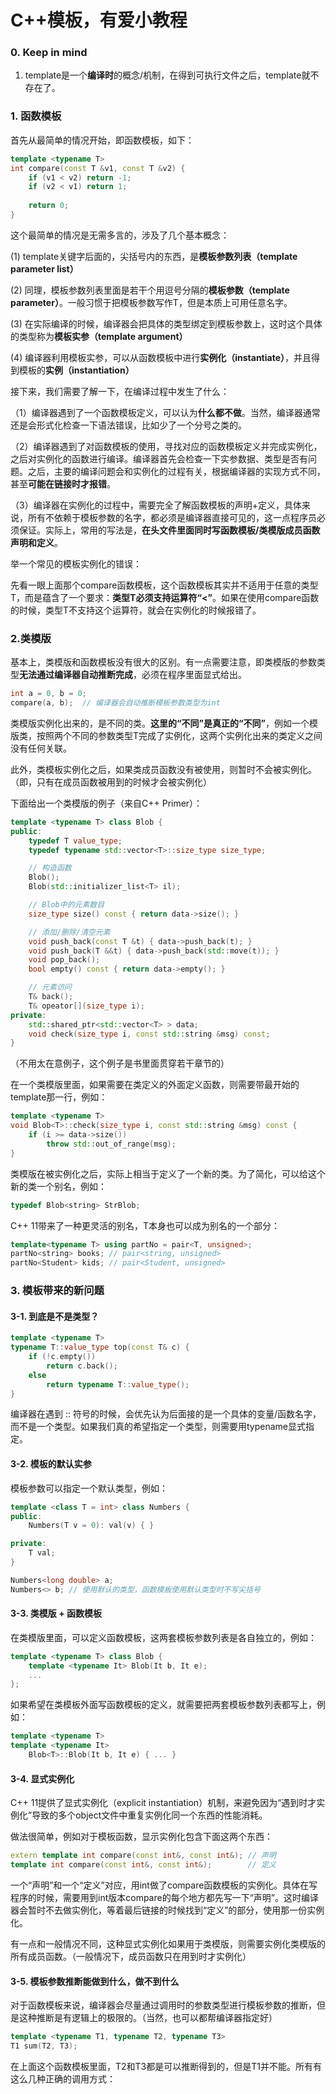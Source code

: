 # C++模板，有爱小教程

### 0. Keep in mind

1. template是一个**编译时**的概念/机制，在得到可执行文件之后，template就不存在了。

### 1. 函数模板

首先从最简单的情况开始，即函数模板，如下：

```c++
template <typename T>
int compare(const T &v1, const T &v2) {
    if (v1 < v2) return -1;
    if (v2 < v1) return 1;
    
    return 0;
}
```

这个最简单的情况是无需多言的，涉及了几个基本概念：

(1) template关键字后面的，尖括号内的东西，是**模板参数列表（template parameter list）**

(2) 同理，模板参数列表里面是若干个用逗号分隔的**模板参数（template parameter）**。一般习惯于把模板参数写作T，但是本质上可用任意名字。

(3) 在实际编译的时候，编译器会把具体的类型绑定到模板参数上，这时这个具体的类型称为**模板实参（template argument）**

(4) 编译器利用模板实参，可以从函数模板中进行**实例化（instantiate）**，并且得到模板的**实例（instantiation）**

接下来，我们需要了解一下，在编译过程中发生了什么：

（1）编译器遇到了一个函数模板定义，可以认为**什么都不做**。当然，编译器通常还是会形式化检查一下语法错误，比如少了一个分号之类的。

（2）编译器遇到了对函数模板的使用，寻找对应的函数模板定义并完成实例化，之后对实例化的函数进行编译。编译器首先会检查一下实参数据、类型是否有问题。之后，主要的编译问题会和实例化的过程有关，根据编译器的实现方式不同，甚至**可能在链接时才报错**。

（3）编译器在实例化的过程中，需要完全了解函数模板的声明+定义，具体来说，所有不依赖于模板参数的名字，都必须是编译器直接可见的，这一点程序员必须保证。实际上，常用的写法是，**在头文件里面同时写函数模板/类模版成员函数声明和定义**。

举一个常见的模板实例化的错误：

先看一眼上面那个compare函数模板，这个函数模板其实并不适用于任意的类型T，而是蕴含了一个要求：**类型T必须支持运算符“<”**。如果在使用compare函数的时候，类型T不支持这个运算符，就会在实例化的时候报错了。

### 2.类模版

基本上，类模版和函数模板没有很大的区别。有一点需要注意，即类模版的参数类型**无法通过编译器自动推断完成**，必须在程序里面显式给出。

```c++
int a = 0, b = 0;
compare(a, b);  // 编译器会自动推断模板参数类型为int
```

类模版实例化出来的，是不同的类。**这里的“不同”是真正的“不同”**，例如一个模版类，按照两个不同的参数类型T完成了实例化，这两个实例化出来的类定义之间没有任何关联。

此外，类模板实例化之后，如果类成员函数没有被使用，则暂时不会被实例化。（即，只有在成员函数被用到的时候才会被实例化）

下面给出一个类模版的例子（来自C++ Primer）：

```c++
template <typename T> class Blob {
public:
    typedef T value_type;
    typedef typename std::vector<T>::size_type size_type;

    // 构造函数
    Blob();
    Blob(std::initializer_list<T> il);

    // Blob中的元素数目
    size_type size() const { return data->size(); }

    // 添加/删除/清空元素
    void push_back(const T &t) { data->push_back(t); }
    void push_back(T &&t) { data->push_back(std::move(t)); }
    void pop_back();
    bool empty() const { return data->empty(); }

    // 元素访问
    T& back();
    T& opeator[](size_type i);
private:
    std::shared_ptr<std::vector<T> > data;
    void check(size_type i, const std::string &msg) const;
}
```

（不用太在意例子，这个例子是书里面贯穿若干章节的）

在一个类模版里面，如果需要在类定义的外面定义函数，则需要带最开始的template那一行，例如：

```c++
template <typename T>
void Blob<T>::check(size_type i, const std::string &msg) const {
    if (i >= data->size())
        throw std::out_of_range(msg);
}
```

类模版在被实例化之后，实际上相当于定义了一个新的类。为了简化，可以给这个新的类一个别名，例如：

```c++
typedef Blob<string> StrBlob;
```

C++ 11带来了一种更灵活的别名，T本身也可以成为别名的一个部分：
```c++
template<typename T> using partNo = pair<T, unsigned>;
partNo<string> books; // pair<string, unsigned>
partNo<Student> kids; // pair<Student, unsigned>
```

### 3. 模板带来的新问题

#### 3-1. 到底是不是类型？

```c++
template <typename T>
typename T::value_type top(const T& c) {
    if (!c.empty())
        return c.back();
    else
        return typename T::value_type();
}
```

编译器在遇到 :: 符号的时候，会优先认为后面接的是一个具体的变量/函数名字，而不是一个类型。如果我们真的希望指定一个类型，则需要用typename显式指定。

#### 3-2. 模板的默认实参

模板参数可以指定一个默认类型，例如：

```c++
template <class T = int> class Numbers {
public:
    Numbers(T v = 0): val(v) { }

private:
    T val;
}

Numbers<long double> a;
Numbers<> b; // 使用默认的类型，函数模板使用默认类型时不写尖括号
```

#### 3-3. 类模版 + 函数模板

在类模版里面，可以定义函数模板，这两套模板参数列表是各自独立的，例如：

```c++
template <typename T> class Blob {
    template <typename It> Blob(It b, It e);
    ...
};
```

如果希望在类模板外面写函数模板的定义，就需要把两套模板参数列表都写上，例如：

```c++
template <typename T>
template <typename It>
    Blob<T>::Blob(It b, It e) { ... }
```

#### 3-4. 显式实例化

C++ 11提供了显式实例化（explicit instantiation）机制，来避免因为“遇到时才实例化”导致的多个object文件中重复实例化同一个东西的性能消耗。

做法很简单，例如对于模板函数，显示实例化包含下面这两个东西：

```c++
extern template int compare(const int&, const int&); // 声明
template int compare(const int&, const int&);        // 定义
```

一个“声明”和一个“定义”对应，用int做了compare函数模板的实例化。具体在写程序的时候，需要用到int版本compare的每个地方都先写一下“声明”。这时编译器会暂时不去做实例化，等着最后链接的时候找到“定义”的部分，使用那一份实例化。

有一点和一般情况不同，这种显式实例化如果用于类模版，则需要实例化类模版的所有成员函数。（一般情况下，成员函数只在用到时才实例化）

#### 3-5. 模板参数推断能做到什么，做不到什么

对于函数模板来说，编译器会尽量通过调用时的参数类型进行模板参数的推断，但是这种推断是有逻辑上的极限的。（当然，也可以都帮编译器指定好）

```c++
template <typename T1, typename T2, typename T3> 
T1 sum(T2, T3);
```

在上面这个函数模板里面，T2和T3都是可以推断得到的，但是T1并不能。所有有这么几种正确的调用方式：

```c++

```



